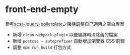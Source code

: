# front-end-empty

參考[scss-jquery-boilerplate](https://github.com/harishekhar/scss-jquery-boilerplate.git)之架構調整自己適用之空白專案

- 新增 `clean-webpack-plugin` 以便編譯時清除舊的檔案
- 新增 `postcss + autoprefixer` 自動增加瀏覽器 CSS 前輟
- 調整 `npm run build` 打包方式
